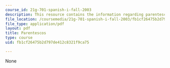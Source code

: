 ```yaml
---
course_id: 21g-701-spanish-i-fall-2003
description: This resource contains the information regarding parentescos.
file_location: /coursemedia/21g-701-spanish-i-fall-2003/fb1cf26475b2d797de412c8321f9ca75_MIT21G_701F03_3activida.pdf
file_type: application/pdf
layout: pdf
title: Parentescos
type: course
uid: fb1cf26475b2d797de412c8321f9ca75

---
```

None
